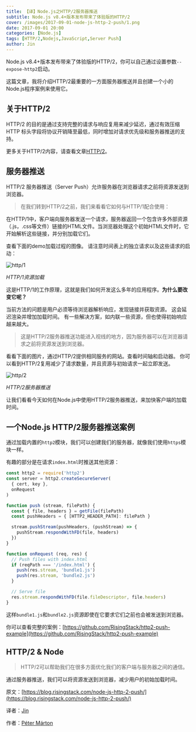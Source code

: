 ```yaml
---
title: 【译】Node.js之HTTP/2服务器推送
subtitle: Node.js v8.4+版本发布带来了体验版的HTTP/2
cover: /images/2017-09-01-node-js-http-2-push/1.png
date: 2017-09-01 20:00
categories: [Node.js]
tags: [HTTP/2,Nodejs,JavaScript,Server Push]
author: Jin
---
```


Node.js v8.4+版本发布带来了体验版的HTTP/2，你可以自己通过设置参数`--expose-http2`启动。

这篇文章，我将介绍HTTP/2最重要的一方面服务器推送并且创建一个小的Node.js程序案例来使用它。

## 关于HTTP/2
HTTP/2 的目的是通过支持完整的请求与响应复用来减少延迟，通过有效压缩 HTTP 标头字段将协议开销降至最低，同时增加对请求优先级和服务器推送的支持。

更多关于HTTP/2内容，请查看文章[HTTP/2](https://developers.google.com/web/fundamentals/performance/http2/)。

<!-- more -->

## 服务器推送
HTTP/2 服务器推送（Server Push）允许服务器在浏览器请求之前将资源发送到浏览器。

> 在我们转到HTTP/2之前，我们来看看它如何与HTTP/1配合使用：

在HTTP/1中，客户端向服务器发送一个请求，服务器返回一个包含许多外部资源（.js，.css等文件）链接的HTML文件。当浏览器处理这个初始HTML文件时，它开始解析这些链接，并分别加载它们。

查看下面的demo加载过程的图像。 请注意时间表上的独立请求以及这些请求的启动：

![http/1](/images/2017-09-01-node-js-http-2-push/1.png)

*HTTP/1资源加载*

这是HTTP/1的工作原理，这就是我们如何开发这么多年的应用程序。**为什么要改变它呢？**


当前方法的问题是用户必须等待浏览器解析响应，发现链接并获取资源。 这会延迟渲染并增加加载时间。 有一些解决方案，如内联一些资源，但也使得初始响应越来越大。

> 这是HTTP/2服务器推送功能进入视线的地方，因为服务器可以在浏览器请求之前将资源发送到浏览器。

看看下面的图片，通过HTTP/2提供相同服务的网站。查看时间轴和启动器。 你可以看到HTTP/2复用减少了请求数量，并且资源与初始请求一起立即发送。

![http/2](/images/2017-09-01-node-js-http-2-push/2.png)

*HTTP/2服务器推送*

让我们看看今天如何在Node.js中使用HTTP/2服务器推送，来加快客户端的加载时间。

## 一个Node.js HTTP/2服务器推送案例
通过加载内置的`http2`模块，我们可以创建我们的服务器，就像我们使用`https`模块一样。

有趣的部分是在请求`index.html`时推送其他资源：

```js
const http2 = require('http2')  
const server = http2.createSecureServer(  
  { cert, key },
  onRequest
)

function push (stream, filePath) {  
  const { file, headers } = getFile(filePath)
  const pushHeaders = { [HTTP2_HEADER_PATH]: filePath }

  stream.pushStream(pushHeaders, (pushStream) => {
    pushStream.respondWithFD(file, headers)
  })
}

function onRequest (req, res) {  
  // Push files with index.html
  if (reqPath === '/index.html') {
    push(res.stream, 'bundle1.js')
    push(res.stream, 'bundle2.js')
  }

  // Serve file
  res.stream.respondWithFD(file.fileDescriptor, file.headers)
}
```

这样`bundle1.js`和`bundle2.js`资源即使在它要求它们之前也会被发送到浏览器。

你可以查看完整的案例：[https://github.com/RisingStack/http2-push-example](https://github.com/RisingStack/http2-push-example)

## HTTP/2 & Node

> HTTP/2可以帮助我们在很多方面优化我们的客户端与服务器之间的通信。

通过服务器推送，我们可以将资源发送到浏览器，减少用户的初始加载时间。

原文：[https://blog.risingstack.com/node-js-http-2-push/](https://blog.risingstack.com/node-js-http-2-push/)

译者：[Jin](https://github.com/Yi-love)

作者：[Péter Márton](https://twitter.com/slashdotpeter)